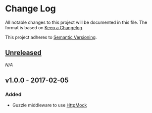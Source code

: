 # Change Log

All notable changes to this project will be documented in this file. The format is based on [Keep a Changelog](http://keepachangelog.com).

This project adheres to [Semantic Versioning](http://semver.org).

## [Unreleased](https://github.com/julienfalque/http-mock-guzzle/compare/v1.0.0...HEAD)

*N/A*

## v1.0.0 - 2017-02-05

### Added

- Guzzle middleware to use [HttpMock](https://github.com/julienfalque/http-mock)
